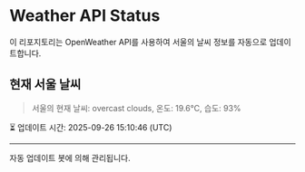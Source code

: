 
# Weather API Status

이 리포지토리는 OpenWeather API를 사용하여 서울의 날씨 정보를 자동으로 업데이트합니다.

## 현재 서울 날씨
> 서울의 현재 날씨: overcast clouds, 온도: 19.6°C, 습도: 93%

⏳ 업데이트 시간: 2025-09-26 15:10:46 (UTC)

---
자동 업데이트 봇에 의해 관리됩니다.
